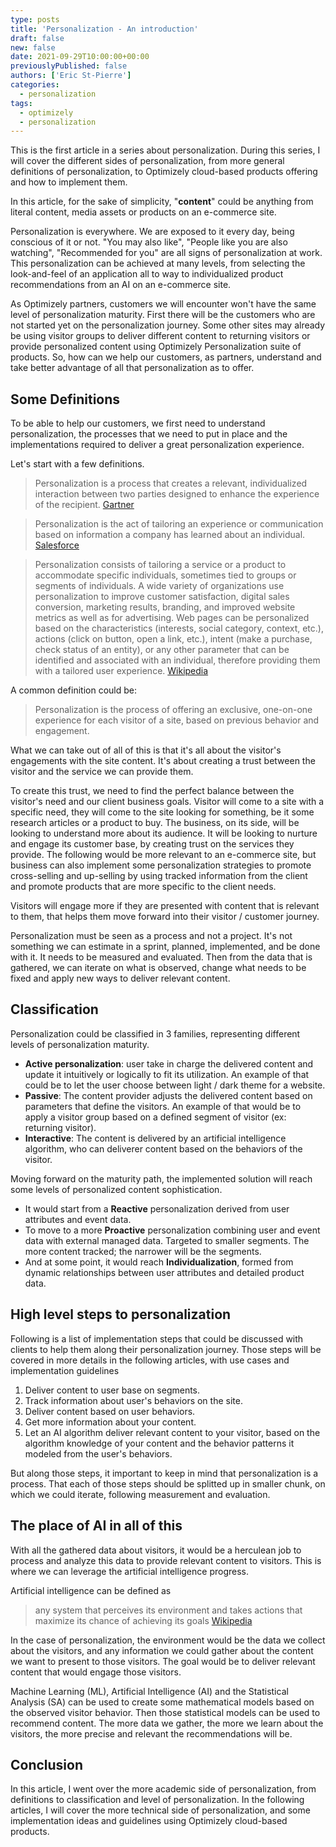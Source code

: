```yaml
---
type: posts
title: 'Personalization - An introduction'
draft: false
new: false
date: 2021-09-29T10:00:00+00:00
previouslyPublished: false
authors: ['Eric St-Pierre']
categories:
  - personalization
tags:
  - optimizely
  - personalization
---
```


This is the first article in a series about personalization. During this series, I will cover the different sides of personalization, from more general definitions of personalization, to Optimizely cloud-based products offering and how to implement them.

In this article, for the sake of simplicity, "**content**" could be anything from literal content, media assets or products on an e-commerce site.

Personalization is everywhere. We are exposed to it every day, being conscious of it or not. "You may also like", "People like you are also watching", "Recommended for you" are all signs of personalization at work. This personalization can be achieved at many levels, from selecting the look-and-feel of an application all to way to individualized product recommendations from an AI on an e-commerce site.

As Optimizely partners, customers we will encounter won't have the same level of personalization maturity. First there will be the customers who are not started yet on the personalization journey. Some other sites may already be using visitor groups to deliver different content to returning visitors or provide personalized content using Optimizely Personalization suite of products. So, how can we help our customers, as partners, understand and take better advantage of all that personalization as to offer.

## Some Definitions

To be able to help our customers, we first need to understand personalization, the processes that we need to put in place and the implementations required to deliver a great personalization experience.

Let's start with a few definitions.

> Personalization is a process that creates a relevant, individualized interaction between two parties designed to enhance the experience of the recipient.
> [Gartner][1]

> Personalization is the act of tailoring an experience or communication based on information a company has learned about an individual.
> [Salesforce][2]

> Personalization consists of tailoring a service or a product to accommodate specific individuals, sometimes tied to groups or segments of individuals. A wide variety of organizations use personalization to improve customer satisfaction, digital sales conversion, marketing results, branding, and improved website metrics as well as for advertising. Web pages can be personalized based on the characteristics (interests, social category, context, etc.), actions (click on button, open a link, etc.), intent (make a purchase, check status of an entity), or any other parameter that can be identified and associated with an individual, therefore providing them with a tailored user experience.
> [Wikipedia][3]

A common definition could be:

> Personalization is the process of offering an exclusive, one-on-one experience for each visitor of a site, based on previous behavior and engagement.

What we can take out of all of this is that it's all about the visitor's engagements with the site content. It's about creating a trust between the visitor and the service we can provide them.

To create this trust, we need to find the perfect balance between the visitor's need and our client business goals. Visitor will come to a site with a specific need, they will come to the site looking for something, be it some research articles or a product to buy. The business, on its side, will be looking to understand more about its audience. It will be looking to nurture and engage its customer base, by creating trust on the services they provide. The following would be more relevant to an e-commerce site, but business can also implement some personalization strategies to promote cross-selling and up-selling by using tracked information from the client and promote products that are more specific to the client needs.

Visitors will engage more if they are presented with content that is relevant to them, that helps them move forward into their visitor / customer journey.

Personalization must be seen as a process and not a project. It's not something we can estimate in a sprint, planned, implemented, and be done with it. It needs to be measured and evaluated. Then from the data that is gathered, we can iterate on what is observed, change what needs to be fixed and apply new ways to deliver relevant content.

## Classification

Personalization could be classified in 3 families, representing different levels of personalization maturity.

- **Active personalization**: user take in charge the delivered content and update it intuitively or logically to fit its utilization. An example of that could be to let the user choose between light / dark theme for a website.
- **Passive**: The content provider adjusts the delivered content based on parameters that define the visitors. An example of that would be to apply a visitor group based on a defined segment of visitor (ex: returning visitor).
- **Interactive**: The content is delivered by an artificial intelligence algorithm, who can deliverer content based on the behaviors of the visitor.

Moving forward on the maturity path, the implemented solution will reach some levels of personalized content sophistication.

- It would start from a **Reactive** personalization derived from user attributes and event data.
- To move to a more **Proactive** personalization combining user and event data with external managed data. Targeted to smaller segments. The more content tracked; the narrower will be the segments.
- And at some point, it would reach **Individualization**, formed from dynamic relationships between user attributes and detailed product data.

## High level steps to personalization

Following is a list of implementation steps that could be discussed with clients to help them along their personalization journey. Those steps will be covered in more details in the following articles, with use cases and implementation guidelines

1. Deliver content to user base on segments.
2. Track information about user's behaviors on the site.
3. Deliver content based on user behaviors.
4. Get more information about your content.
5. Let an AI algorithm deliver relevant content to your visitor, based on the algorithm knowledge of your content and the behavior patterns it modeled from the user's behaviors.

But along those steps, it important to keep in mind that personalization is a process. That each of those steps should be splitted up in smaller chunk, on which we could iterate, following measurement and evaluation.

## The place of AI in all of this

With all the gathered data about visitors, it would be a herculean job to process and analyze this data to provide relevant content to visitors. This is where we can leverage the artificial intelligence progress.

Artificial intelligence can be defined as

> any system that perceives its environment and takes actions that maximize its chance of achieving its goals
> [Wikipedia][4]

In the case of personalization, the environment would be the data we collect about the visitors, and any information we could gather about the content we want to present to those visitors. The goal would be to deliver relevant content that would engage those visitors.

Machine Learning (ML), Artificial Intelligence (AI) and the Statistical Analysis (SA) can be used to create some mathematical models based on the observed visitor behavior. Then those statistical models can be used to recommend content. The more data we gather, the more we learn about the visitors, the more precise and relevant the recommendations will be.

## Conclusion

In this article, I went over the more academic side of personalization, from definitions to classification and level of personalization. In the following articles, I will cover the more technical side of personalization, and some implementation ideas and guidelines using Optimizely cloud-based products.

[1]: https://www.gartner.com/smarterwithgartner/3-ways-personalization-can-improve-the-employee-experience
[2]: https://www.salesforce.com/resources/articles/personalization-definition/
[3]: https://en.wikipedia.org/wiki/Personalization
[4]: https://en.wikipedia.org/wiki/Artificial_intelligence
